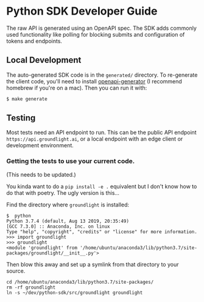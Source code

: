 # Python SDK Developer Guide

The raw API is generated using an OpenAPI spec.  The SDK adds commonly used functionality
like polling for blocking submits and configuration of tokens and endpoints.

## Local Development

The auto-generated SDK code is in the `generated/` directory. To
re-generate the client code, you'll need to install
[openapi-generator](https://openapi-generator.tech/docs/installation#homebrew)
(I recommend homebrew if you're on a mac). Then you can run it with:

```Bash
$ make generate
```

## Testing
Most tests need an API endpoint to run.  This can be the public API endpoint `https://api.groundlight.ai`,
or a local endpoint with an edge client or development environment.

### Getting the tests to use your current code.

(This needs to be updated.)

You kinda want to do a `pip install -e .` equivalent but I don't know how to do that with poetry.  The ugly version is this...

Find the directory where `groundlight` is installed:

```
$  python
Python 3.7.4 (default, Aug 13 2019, 20:35:49)
[GCC 7.3.0] :: Anaconda, Inc. on linux
Type "help", "copyright", "credits" or "license" for more information.
>>> import groundlight
>>> groundlight
<module 'groundlight' from '/home/ubuntu/anaconda3/lib/python3.7/site-packages/groundlight/__init__.py'>
```

Then blow this away and set up a symlink from that directory to your source.

```
cd /home/ubuntu/anaconda3/lib/python3.7/site-packages/
rm -rf groundlight
ln -s ~/dev/python-sdk/src/groundlight groundlight
```
